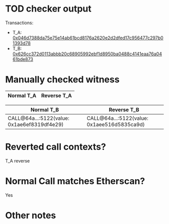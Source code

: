 # TOD checker output

Transactions:
- T_A: [0x046d7388da75e75e14ab61bcd8176a2620e2d2dfed17c956477c297b01393d78](https://etherscan.io/tx/0x046d7388da75e75e14ab61bcd8176a2620e2d2dfed17c956477c297b01393d78)
- T_B: [0x626cc372d0113abbb20c68905992ebf1d8950ba0488c4141eaa76a0461bde873](https://etherscan.io/tx/0x626cc372d0113abbb20c68905992ebf1d8950ba0488c4141eaa76a0461bde873)


# Manually checked witness


| Normal T_A    | Reverse T_A   |
|---------------|---------------|

| Normal T_B                                  | Reverse T_B                                 |
|---------------------------------------------|---------------------------------------------|
| CALL@64a...:5122(value: 0x1ae6ef8319df4e29) | CALL@64a...:5122(value: 0x1aee516d5835ca9d) |


# Reverted call contexts?

T_A reverse

# Normal Call matches Etherscan?

Yes

# Other notes
